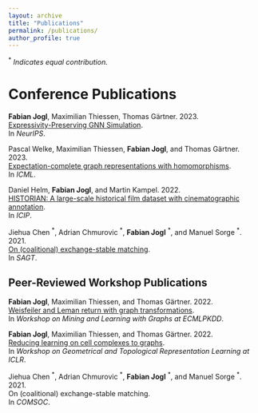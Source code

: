 ```yaml
---
layout: archive
title: "Publications"
permalink: /publications/
author_profile: true
---
```


$^*$ _Indicates equal contribution._

# Conference Publications
**Fabian Jogl**, Maximilian Thiessen, Thomas Gärtner. 2023.  
[ Expressivity-Preserving GNN Simulation](https://neurips.cc/virtual/2023/poster/69926).  
In _NeurIPS_.

Pascal Welke, Maximilian Thiessen, **Fabian Jogl**, and Thomas Gärtner. 2023.  
[Expectation-complete graph representations with homomorphisms](https://openreview.net/forum?id=ppgRPC14uI).  
In _ICML_.

Daniel Helm, **Fabian Jogl**, and Martin Kampel. 2022.   
[HISTORIAN: A large-scale historical film dataset with cinematographic annotation](https://ieeexplore.ieee.org/document/9897300/).  
In _ICIP_.

Jiehua Chen $^*$, Adrian Chmurovic $^*$, **Fabian Jogl** $^*$, and Manuel Sorge $^*$. 2021.  
[On (coalitional) exchange-stable matching](https://link.springer.com/chapter/10.1007/978-3-030-85947-3_14).  
In _SAGT_.

## Peer-Reviewed Workshop Publications

**Fabian Jogl**, Maximilian Thiessen, and Thomas Gärtner. 2022.  
[Weisfeiler and Leman return with graph transformations](https://openreview.net/forum?id=Oq5mzL-3SUV).  
In _Workshop on Mining and Learning with Graphs at ECMLPKDD_.

**Fabian Jogl**, Maximilian Thiessen, and Thomas Gärtner. 2022.  
[Reducing learning on cell complexes to graphs](https://openreview.net/forum?id=HKUxAE-J6lq).  
In _Workshop on Geometrical and Topological Representation Learning at ICLR_.

Jiehua Chen $^*$, Adrian Chmurovic $^*$, **Fabian Jogl** $^*$, and Manuel Sorge $^*$. 2021.  
On (coalitional) exchange-stable matching.  
In _COMSOC_.
